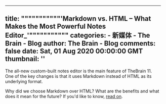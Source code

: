 
---
title: """""""""""'Markdown vs. HTML – What Makes the Most Powerful Notes Editor_'"""""""""""
categories: 
    - 新媒体
    - The Brain - Blog
author: The Brain - Blog
comments: false
date: Sat, 01 Aug 2020 00:00:00 GMT
thumbnail: ''
---

<div>   
<div class="center">
        <p>The all-new custom-built notes editor is the main feature of TheBrain 11. One of the key changes is that it uses Markdown instead of HTML as its underlying format.</p>
<p>Why did we choose Markdown over HTML? What are the benefits and what does it mean for the future? If you'd like to know, <a href="https://www.thebrain.com/blog/markdown-vs-html-fight">read on</a>.</p>
      </div>
    
    
</div>
            